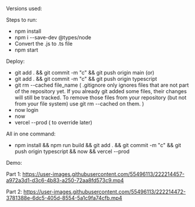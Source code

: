 Versions used:

Steps to run:

- npm install
- npm i --save-dev @types/node
- Convert the .js to .ts file
- npm start

Deploy:

- git add . && git commit -m "c" && git push origin main
  (or)
- git add . && git commit -m "c" && git push origin typescript
- git rm --cached file_name
  (
  .gitignore only ignores files that are not part of the repository yet. If you already git added some files, their changes will still be tracked. To remove those files from your repository (but not from your file system) use git rm --cached on them.
  )
- now login
- now
- vercel --prod ( to override later)

All in one command:

- npm install && npm run build && git add . && git commit -m "c" && git push origin typescript && now && vercel --prod

Demo:

Part 1:
https://user-images.githubusercontent.com/55496113/222214457-a972a3d1-d3c6-4b83-a250-72aa8fd573c9.mp4

Part 2:
https://user-images.githubusercontent.com/55496113/222214472-3781388e-6dc5-405d-8554-5a1c9fa74cfb.mp4
